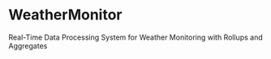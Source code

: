 # WeatherMonitor
Real-Time Data Processing System for Weather Monitoring with Rollups and Aggregates

